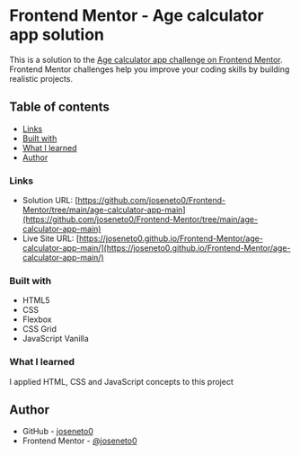 # Frontend Mentor - Age calculator app solution

This is a solution to the [Age calculator app challenge on Frontend Mentor](https://www.frontendmentor.io/challenges/age-calculator-app-dF9DFFpj-Q). Frontend Mentor challenges help you improve your coding skills by building realistic projects. 

## Table of contents

- [Links](#links)
- [Built with](#built-with)
- [What I learned](#what-i-learned)
- [Author](#author)

### Links

- Solution URL: [https://github.com/joseneto0/Frontend-Mentor/tree/main/age-calculator-app-main](https://github.com/joseneto0/Frontend-Mentor/tree/main/age-calculator-app-main)
- Live Site URL: [https://joseneto0.github.io/Frontend-Mentor/age-calculator-app-main/](https://joseneto0.github.io/Frontend-Mentor/age-calculator-app-main/)

### Built with

- HTML5
- CSS
- Flexbox
- CSS Grid
- JavaScript Vanilla

### What I learned

I applied HTML, CSS and JavaScript concepts to this project

## Author

- GitHub - [joseneto0](https://github.com/joseneto0)
- Frontend Mentor - [@joseneto0](https://www.frontendmentor.io/profile/joseneto0)
